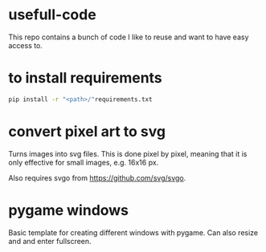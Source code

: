 # usefull-code
 This repo contains a bunch of code I like to reuse and want to have easy access to.
# to install requirements
 ```sh
 pip install -r "<path>/"requirements.txt
 ```
# convert pixel art to svg
 Turns images into svg files. This is done pixel by pixel, meaning that it is only effective for small images, e.g. 16x16 px.

 Also requires svgo from https://github.com/svg/svgo.
# pygame windows
 Basic template for creating different windows with pygame. Can also resize and and enter fullscreen.
